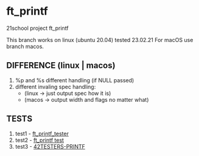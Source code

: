 # ft_printf
21school project ft_printf

This branch works on linux (ubuntu 20.04) tested 23.02.21
For macOS use branch macos.

## DIFFERENCE (linux | macos)
1. %p and %s different handling (if NULL passed)
2. different invaling spec handling:
   - (linux -> just output spec how it is)
   - (macos -> output width and flags no matter what)

## TESTS
1. test1 - [ft_printf_tester](https://github.com/romslf/ft_printf_tester)
2. test2 - [ft_printf test](https://github.com/cacharle/ft_printf_test)
3. test3 - [42TESTERS-PRINTF](https://github.com/Mazoise/42TESTERS-PRINTF)
